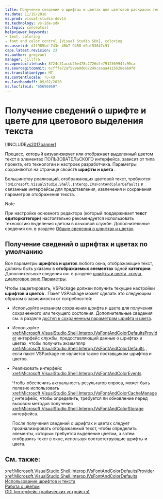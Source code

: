```yaml
---
title: Получение сведений о шрифтах и цветах для цветовой раскраски текста | Документация Майкрософт
ms.date: 11/15/2016
ms.prod: visual-studio-dev14
ms.technology: vs-ide-sdk
ms.topic: conceptual
helpviewer_keywords:
- text, coloring
- font and color control [Visual Studio SDK], coloring
ms.assetid: d1f985bd-743e-40b7-9458-d9af53647c91
caps.latest.revision: 23
ms.author: gregvanl
manager: jillfra
ms.openlocfilehash: 8724c31accb26e478c2726dfe791256994fc95ca
ms.sourcegitcommit: 6cfffa72af599a9d667249caaaa411bb28ea69fd
ms.translationtype: MT
ms.contentlocale: ru-RU
ms.lasthandoff: 09/02/2020
ms.locfileid: "65696860"
---
```

# <a name="getting-font-and-color-information-for-text-colorization"></a>Получение сведений о шрифте и цвете для цветового выделения текста
[!INCLUDE[vs2017banner](../includes/vs2017banner.md)]

Процесс, который визуализирует или отображает выделенный цветом текст в элементах ПОЛЬЗОВАТЕЛЬСКОГО интерфейса, зависит от типа проекта, его технологии и настроек разработчика. Параметры сохраняются на странице свойств **шрифты и цвета** .  
  
 Большинству реализаций, отображающих цветовой текст, требуются `T:Microsoft.VisualStudio.Shell.Interop.IVsFontAndColorDefaults` и связанные интерфейсы для представления, извлечения и сохранения параметров отображения текста.  
  
> [!NOTE]
> При настройке основного редактора (который поддерживает **текст едиторкатегори**) настоятельно рекомендуется использовать технологию выделения цветом в языковой службе. Дополнительные сведения см. в разделе [Общие сведения о шрифтах и цветах](../extensibility/font-and-color-overview.md).  
  
## <a name="getting-default-font-and-color-information"></a>Получение сведений о шрифтах и цветах по умолчанию  
 Все параметры **шрифтов и цветов** любого окна, отображающие текст, должны быть указаны в **отображаемых элементах** одной **категории**. Дополнительные сведения см. в разделе [шрифты и цвета, среда, диалоговое окно Параметры](../ide/reference/fonts-and-colors-environment-options-dialog-box.md).  
  
 Чтобы зацветировать, VSPackage должен получить текущие настройки **шрифтов и цветов** . Пакет VSPackage может сделать это следующим образом в зависимости от потребностей:  
  
- Используйте механизм сохранения шрифта и цвета для получения сохраненного или текущего состояния. Дополнительные сведения см. в разделе [доступ к сохраненным параметрам шрифта и цвета](../extensibility/accessing-stored-font-and-color-settings.md).  
  
- Используйте <xref:Microsoft.VisualStudio.Shell.Interop.IVsFontAndColorDefaultsProvider> интерфейс службы, предоставляющий данные о шрифтах и цветах, чтобы получить экземпляр <xref:Microsoft.VisualStudio.Shell.Interop.IVsFontAndColorDefaults> , если пакет VSPackage не является также поставщиком шрифтов и цветов.  
  
- Реализовать интерфейс <xref:Microsoft.VisualStudio.Shell.Interop.IVsFontAndColorEvents>.  
  
  Чтобы обеспечить актуальность результатов опроса, может быть полезно использовать <xref:Microsoft.VisualStudio.Shell.Interop.IVsFontAndColorCacheManager> интерфейс, чтобы определить, требуется ли обновление перед вызовом методов получения <xref:Microsoft.VisualStudio.Shell.Interop.IVsFontAndColorStorage> интерфейса.  
  
  После получения сведений о шрифтах и цветах следует проанализировать отображаемый текст, чтобы определить элементы, которым требуется выделение цветом, а затем отобразить текст в окне, используя соответствующие шрифты и цвета.  
  
## <a name="see-also"></a>См. также:  
 <xref:Microsoft.VisualStudio.Shell.Interop.IVsFontAndColorDefaultsProvider>   
 <xref:Microsoft.VisualStudio.Shell.Interop.IVsFontAndColorDefaults>   
 [Использование шрифтов и текста](https://msdn.microsoft.com/library/d43640f3-da94-4df2-a29d-a9d021a1c069)   
 [Работа с цветом](https://msdn.microsoft.com/library/d34ff96f-241d-494f-abdd-13811ada8cd3)   
 [GDI (интерфейс графических устройств)](https://msdn.microsoft.com/7e1d4540-bb2e-4257-8eee-eee376acba83)
